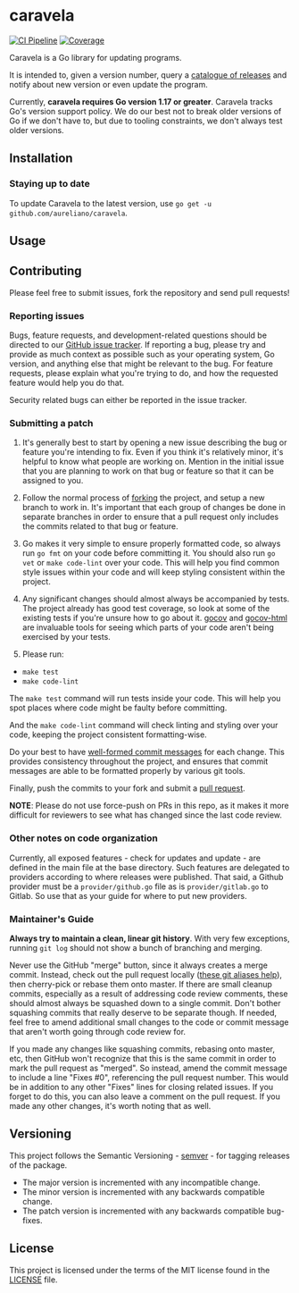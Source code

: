 # caravela

[![CI Pipeline](https://github.com/aureliano/caravela/actions/workflows/build.yml/badge.svg?branch=main)](https://github.com/aureliano/caravela/actions/workflows/build.yml?query=branch%3Amain)
[![Coverage](https://coveralls.io/repos/github/aureliano/caravela/badge.svg?branch=main)](https://coveralls.io/github/aureliano/caravela?branch=main)

Caravela is a Go library for updating programs.

It is intended to, given a version number, query a [catalogue of releases](https://github.com/aureliano/caravela/releases) and notify about new version or even update the program.

Currently, **caravela requires Go version 1.17 or greater**. Caravela tracks Go's version support policy. We do our best not to break older versions of Go if we don't have to, but due to tooling constraints, we don't always test older versions.

## Installation

### Staying up to date
To update Caravela to the latest version, use `go get -u github.com/aureliano/caravela`.

## Usage

## Contributing
Please feel free to submit issues, fork the repository and send pull requests!

### Reporting issues
Bugs, feature requests, and development-related questions should be directed to our [GitHub issue tracker](https://github.com/aureliano/caravela/issues). If reporting a bug, please try and provide as much context as possible such as your operating system, Go version, and anything else that might be relevant to the bug. For feature requests, please explain what you're trying to do, and how the requested feature would help you do that.

Security related bugs can either be reported in the issue tracker.

### Submitting a patch
1. It's generally best to start by opening a new issue describing the bug or feature you're intending to fix. Even if you think it's relatively minor, it's helpful to know what people are working on. Mention in the initial issue that you are planning to work on that bug or feature so that it can be assigned to you.

2. Follow the normal process of [forking](https://help.github.com/articles/fork-a-repo) the project, and setup a new branch to work in. It's important that each group of changes be done in separate branches in order to ensure that a pull request only includes the commits related to that bug or feature.

3. Go makes it very simple to ensure properly formatted code, so always run `go fmt` on your code before committing it. You should also run `go vet` or `make code-lint` over your code. This will help you find common style issues within your code and will keep styling consistent within the project.

4. Any significant changes should almost always be accompanied by tests. The project already has good test coverage, so look at some of the existing tests if you're unsure how to go about it. [gocov](https://github.com/axw/gocov) and [gocov-html](https://github.com/matm/gocov-html) are invaluable tools for seeing which parts of your code aren't being exercised by your tests.

5. Please run:
 - `make test`
 - `make code-lint`

The `make test` command will run tests inside your code. This will help you spot places where code might be faulty before committing.

And the `make code-lint` command will check linting and styling over your code, keeping the project consistent formatting-wise.

Do your best to have [well-formed commit messages](http://tbaggery.com/2008/04/19/a-note-about-git-commit-messages.html) for each change. This provides consistency throughout the project, and ensures that commit messages are able to be formatted properly by various git tools.

Finally, push the commits to your fork and submit a [pull request](https://help.github.com/articles/creating-a-pull-request).

**NOTE**: Please do not use force-push on PRs in this repo, as it makes it more difficult for reviewers to see what has changed since the last code review.

### Other notes on code organization
Currently, all exposed features - check for updates and update - are defined in the main file at the base directory. Such features are delegated to providers according to where releases were published. That said, a Github provider must be a `provider/github.go` file as is `provider/gitlab.go` to Gitlab. So use that as your guide for where to put new providers.

### Maintainer's Guide
**Always try to maintain a clean, linear git history**. With very few exceptions, running `git log` should not show a bunch of branching and merging.

Never use the GitHub "merge" button, since it always creates a merge commit. Instead, check out the pull request locally ([these git aliases help](https://github.com/willnorris/dotfiles/blob/d640d010c23b1116bdb3d4dc12088ed26120d87d/git/.gitconfig#L13-L15)), then cherry-pick or rebase them onto master. If there are small cleanup commits, especially as a result of addressing code review comments, these should almost always be squashed down to a single commit. Don't bother squashing commits that really deserve to be separate though. If needed, feel free to amend additional small changes to the code or commit message that aren't worth going through code review for.

If you made any changes like squashing commits, rebasing onto master, etc, then GitHub won't recognize that this is the same commit in order to mark the pull request as "merged". So instead, amend the commit message to include a line "Fixes #0", referencing the pull request number. This would be in addition to any other "Fixes" lines for closing related issues. If you forget to do this, you can also leave a comment on the pull request. If you made any other changes, it's worth noting that as well.

## Versioning
This project follows the Semantic Versioning - [semver](https://semver.org/) - for tagging releases of the package.

 - The major version is incremented with any incompatible change.
 - The minor version is incremented with any backwards compatible change.
 - The patch version is incremented with any backwards compatible bug-fixes.

## License
This project is licensed under the terms of the MIT license found in the [LICENSE](./LICENSE) file.
